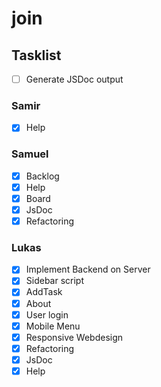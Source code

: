 ﻿# join

<h2>Tasklist</h2>

- [ ] Generate JSDoc output

<h3>Samir</h3>

- [X] Help

<h3>Samuel</h3>

- [X] Backlog 
- [X] Help
- [X] Board
- [X] JsDoc
- [X] Refactoring

<h3>Lukas</h3>

- [X] Implement Backend on Server
- [X] Sidebar script
- [X] AddTask
- [X] About
- [X] User login
- [X] Mobile Menu
- [X] Responsive Webdesign
- [X] Refactoring
- [X] JsDoc
- [X] Help
